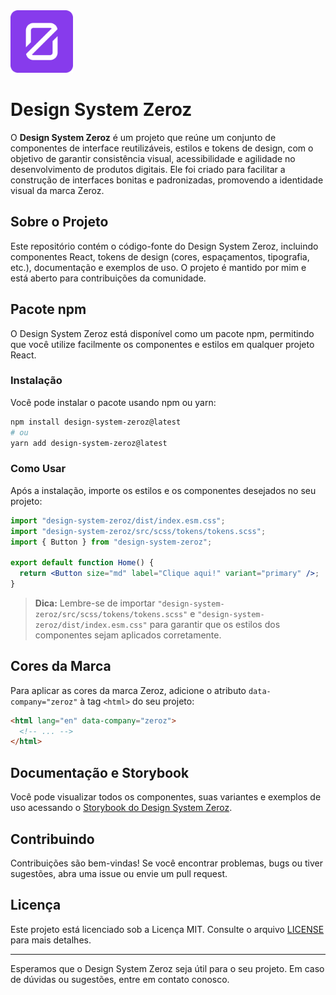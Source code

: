 <img src="/public/favicon.svg" width="100"/>

# Design System Zeroz

O **Design System Zeroz** é um projeto que reúne um conjunto de componentes de interface reutilizáveis, estilos e tokens de design, com o objetivo de garantir consistência visual, acessibilidade e agilidade no desenvolvimento de produtos digitais. Ele foi criado para facilitar a construção de interfaces bonitas e padronizadas, promovendo a identidade visual da marca Zeroz.

## Sobre o Projeto

Este repositório contém o código-fonte do Design System Zeroz, incluindo componentes React, tokens de design (cores, espaçamentos, tipografia, etc.), documentação e exemplos de uso. O projeto é mantido por mim e está aberto para contribuições da comunidade.

## Pacote npm

O Design System Zeroz está disponível como um pacote npm, permitindo que você utilize facilmente os componentes e estilos em qualquer projeto React.

### Instalação

Você pode instalar o pacote usando npm ou yarn:

```bash
npm install design-system-zeroz@latest
# ou
yarn add design-system-zeroz@latest
```

### Como Usar

Após a instalação, importe os estilos e os componentes desejados no seu projeto:

```jsx
import "design-system-zeroz/dist/index.esm.css";
import "design-system-zeroz/src/scss/tokens/tokens.scss";
import { Button } from "design-system-zeroz";

export default function Home() {
  return <Button size="md" label="Clique aqui!" variant="primary" />;
}
```

> **Dica:** Lembre-se de importar `"design-system-zeroz/src/scss/tokens/tokens.scss"` e `"design-system-zeroz/dist/index.esm.css"` para garantir que os estilos dos componentes sejam aplicados corretamente.

## Cores da Marca

Para aplicar as cores da marca Zeroz, adicione o atributo `data-company="zeroz"` à tag `<html>` do seu projeto:

```html
<html lang="en" data-company="zeroz">
  <!-- ... -->
</html>
```

## Documentação e Storybook

Você pode visualizar todos os componentes, suas variantes e exemplos de uso acessando o [Storybook do Design System Zeroz](https://zeroz.vercel.app/).

## Contribuindo

Contribuições são bem-vindas! Se você encontrar problemas, bugs ou tiver sugestões, abra uma issue ou envie um pull request.

## Licença

Este projeto está licenciado sob a Licença MIT. Consulte o arquivo [LICENSE](https://github.com/metzevandro/Zeroz/blob/master/LICENSE.md) para mais detalhes.

---

Esperamos que o Design System Zeroz seja útil para o seu projeto. Em caso de dúvidas ou sugestões, entre em contato conosco.
